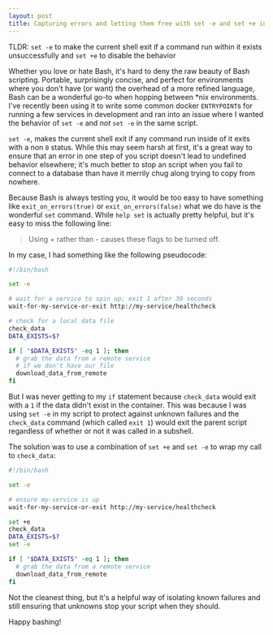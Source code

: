 ```yaml
---
layout: post
title: Capturing errors and letting them free with set -e and set +e in bash
---
```


TLDR: `set -e` to make the current shell exit if a command run within it exists unsuccessfully and `set +e` to disable the behavior

Whether you love or hate Bash, it's hard to deny the raw beauty of Bash scripting. Portable, surprisingly concise, and perfect for environments where you don't have (or want) the overhead of a more refined language, Bash can be a wonderful go-to when hopping between *nix environments. I've recently been using it to write some common docker `ENTRYPOINT`s for running a few services in development and ran into an issue where I wanted the behavior of `set -e` and _not_ `set -e` in the same script.

`set -e`, makes the current shell exit if any command run inside of it exits with a non `0` status. While this may seem harsh at first, it's a great way to ensure that an error in one step of you script doesn't lead to undefined behavior elsewhere; it's much better to stop an script when you fail to connect to a database than have it merrily chug along trying to copy from nowhere.

Because Bash is always testing you, it would be too easy to have something like `exit_on_errors(true)` or `exit_on_errors(false)` what we do have is the wonderful `set` command. While `help set` is actually pretty helpful, but it's easy to miss the following line:

> Using + rather than - causes these flags to be turned off.


In my case, I had something like the following pseudocode:

```bash
#!/bin/bash

set -e

# wait for a service to spin up; exit 1 after 30 seconds
wait-for-my-service-or-exit http://my-service/healthcheck

# check for a local data file
check_data
DATA_EXISTS=$?

if [ "$DATA_EXISTS" -eq 1 ]; then
  # grab the data from a remote service
  # if we don't have our file
  download_data_from_remote
fi

```

But I was never getting to my `if` statement because `check_data` would exit with a `1` if the data didn't exist in the container. This was because I was using `set -e` in my script to protect against unknown failures and the `check_data` command  (which called `exit 1`) would exit the parent script regardless of whether or not it was called in a subshell.

The solution was to use a combination of `set +e` and `set -e`  to wrap my call to `check_data`:

```bash
#!/bin/bash

set -e

# ensure my-service is up
wait-for-my-service-or-exit http://my-service/healthcheck

set +e
check_data
DATA_EXISTS=$?
set -e

if [ "$DATA_EXISTS" -eq 1 ]; then
  # grab the data from a remote service
  download_data_from_remote
fi
```

Not the cleanest thing, but it's a helpful way of isolating known failures and still ensuring that unknowns stop your script when they should. 

Happy bashing!
